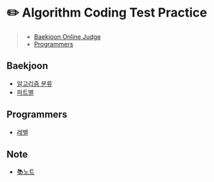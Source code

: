 # ✏️ Algorithm Coding Test Practice

> - [Baekjoon Online Judge](https://www.acmicpc.net/)
> - [Programmers](https://programmers.co.kr/)

## Baekjoon

- [알고리즘 분류](https://github.com/miseongk/Algorithm/tree/master/BAEKJOON/Classification)
- [파트별](https://github.com/miseongk/Algorithm/blob/master/BAEKJOON/Part/Part.md)

## Programmers

- [레벨](https://github.com/miseongk/Algorithm/blob/master/Programmers/Level.md)

## Note

- [📚노트](https://github.com/miseongk/Algorithm/tree/master/Note)